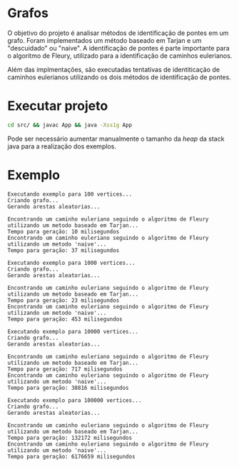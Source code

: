 # Grafos

O objetivo do projeto é analisar métodos de identificação de pontes em um grafo. Foram implementados um método baseado em Tarjan e um "descuidado" ou "naive". A identificação de pontes é parte importante para o algoritmo de Fleury, utilizado para a identificação de caminhos eulerianos.

Além das implmentações, são executadas tentativas de identiticação de caminhos eulerianos utilizando os dois métodos de identificação de pontes.

# Executar projeto

```bash
cd src/ && javac App && java -Xss1g App
```

Pode ser necessário aumentar manualmente o tamanho da _heap_ da stack java para a realização dos exemplos.

# Exemplo

```
Executando exemplo para 100 vertices...
Criando grafo...
Gerando arestas aleatorias...

Encontrando um caminho euleriano seguindo o algoritmo de Fleury utilizando um metodo baseado em Tarjan...
Tempo para geração: 10 milisegundos
Encontrando um caminho euleriano seguindo o algoritmo de Fleury utilizando um metodo 'naive'...
Tempo para geração: 37 milisegundos

Executando exemplo para 1000 vertices...
Criando grafo...
Gerando arestas aleatorias...

Encontrando um caminho euleriano seguindo o algoritmo de Fleury utilizando um metodo baseado em Tarjan...
Tempo para geração: 23 milisegundos
Encontrando um caminho euleriano seguindo o algoritmo de Fleury utilizando um metodo 'naive'...
Tempo para geração: 453 milisegundos

Executando exemplo para 10000 vertices...
Criando grafo...
Gerando arestas aleatorias...

Encontrando um caminho euleriano seguindo o algoritmo de Fleury utilizando um metodo baseado em Tarjan...
Tempo para geração: 717 milisegundos
Encontrando um caminho euleriano seguindo o algoritmo de Fleury utilizando um metodo 'naive'...
Tempo para geração: 38816 milisegundos

Executando exemplo para 100000 vertices...
Criando grafo...
Gerando arestas aleatorias...

Encontrando um caminho euleriano seguindo o algoritmo de Fleury utilizando um metodo baseado em Tarjan...
Tempo para geração: 132172 milisegundos
Encontrando um caminho euleriano seguindo o algoritmo de Fleury utilizando um metodo 'naive'...
Tempo para geração: 6176659 milisegundos
```
